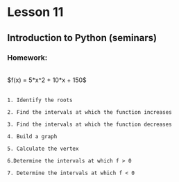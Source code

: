 # Lesson 11
## Introduction to Python (seminars)
### Homework:

<br/>
$f(x) = 5*x^2 + 10*x + 150$ </br>
<br/>

    1. Identify the roots

    2. Find the intervals at which the function increases

    3. Find the intervals at which the function decreases

    4. Build a graph

    5. Calculate the vertex

    6.Determine the intervals at which f > 0

    7. Determine the intervals at which f < 0